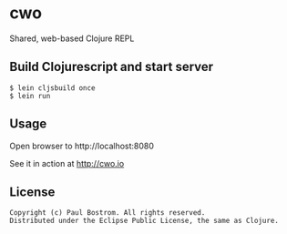 # cwo

Shared, web-based Clojure REPL

## Build Clojurescript and start server

    $ lein cljsbuild once
    $ lein run

## Usage

Open browser to http://localhost:8080

See it in action at http://cwo.io

## License

    Copyright (c) Paul Bostrom. All rights reserved.
    Distributed under the Eclipse Public License, the same as Clojure.
